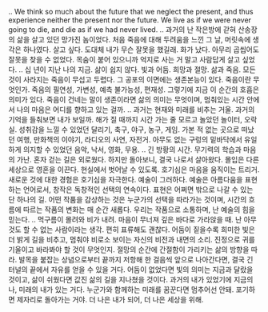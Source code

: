 ..
We think so much about the future that we neglect the present, and thus experience neither the present nor the future. 
We live as if we were never going to die, and die as if we had never lived.
..
과거의 난 작은방에 갇혀 산송장의 삶을 살고 있던 망가진 놈이었다.
처음 죽음에 대해 두려움을 느낀 그 날, 머릿속에 생각은 하나였다. 
살고 싶다. 도대체 내가 무슨 잘못을 했길래. 화가 났다.
아무리 곱씹어도 잘못을 찾을 수 없었다.
목숨이 붙어 있으니까 억지로 사는 거 말고 사람답게 살고 싶었다.
..
십 년이 지난 나의 지금. 삶이 쉽지 않다. 
빛과 어둠. 희망과 절망. 삶과 죽음.
모든 것이 사라지는 죽음이 무섭고 두렵다. 
그 공포의 이면에는 생존본능이 있다. 죽음이란 무엇인가. 
죽음의 필연성, 가변성, 예측 불가능성, 편재성. 
그렇기에 지금 이 순간의 호흡은 의미가 있다.
죽음이 건네는 말이 생존이라면 삶의 의미는 무엇이며, 
멈춰있는 시간 안에서 나의 마음은 어디를 향하고 있는 걸까.
..
과거는 현재와 미래를 비추는 거울. 과거의 기억을 들춰보면 내가 보일까.
해가 질 때까지 시간 가는 줄 모르고 놀았던 놀이터, 오락실. 
성취감을 느낄 수 있었던 달리기, 축구, 야구, 농구, 게임.
가본 적 없는 곳으로 떠났던 여행, 만화책의 이야기, 라디오의 사연, 자전거.
아무도 없는 구렁의 밑바닥에서 유일하게 의지할 수 있었던 음악, 낙서, 영화, 무용.
..
긴 방황의 시간. 무기력의 학습과 마음의 가난. 
혼자 걷는 길은 외로웠다. 하지만 돌아보니, 결국 나로서 살아왔다. 
몰입은 다른 세상으로 영혼을 이끈다. 현실에서 벗어날 수 있도록.
호기심은 마음을 움직이는 트리거. 새로운 것에 대한 경험은 호기심을 자극한다.
예술이 그러하다. 예술은 아름다움을 표현하는 언어로서, 창작은 독창적인 선택의 연속이다. 표현은 어쩌면 밖으로 나갈 수 있는 단 하나의 길.
어떤 작품을 감상하는 것은 누군가의 선택을 따라가는 것이며, 시간의 흐름에 따르는 작품의 변화는 매 순간 새롭다.
우리는 작품으로 소통하며, 난 예술의 힘을 믿는다.
..
먹구름이 몰려와 비가 내려. 마음이 무너져 깊은 바다로 가라앉을 때.
난 아무것도 할 수 없는 사람이라는 생각. 편히 표류해도 괜찮다. 
어둠이 짙을수록 희미한 빛은 더 밝게 길을 비추고, 멈춰야 비로소 보이는 자신의 비전과 내면의 소리. 
진정으로 귀를 기울이고 바라봐야 할 것이 무엇인지.
절망의 순간에 간절함이 가리키는 삶의 방향을 따라. 
발목을 붙잡는 상념으로부터 끝까지 저항해 한 걸음씩 앞으로 나아간다면, 결국 긴 터널의 끝에서 자유를 얻을 수 있을 거다.
어둠이 없었다면 빛의 의미는 지금과 달랐을 것이고, 삶이 쉬웠다면 값진 삶의 길을 지나쳤을 것이다.
과거의 내가 있었기에 지금의 나, 미래의 내가 있는 거다.
누군가와 함께하는 미래를 꿈꾼다면 멈추어선 안돼.
포기하면 제자리로 돌아가는 거야.
더 나은 내가 되어, 더 나은 세상을 위해.